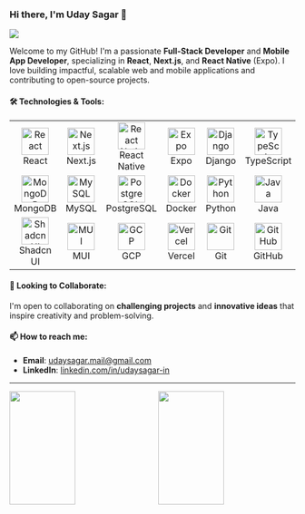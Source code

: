 ### Hi there, I'm Uday Sagar 👋

[![](https://visitcount.itsvg.in/api?id=udaysagar&label=Profile%20Views&color=0&icon=8&pretty=false)](https://github.com/UdaySagar-Git/)

Welcome to my GitHub! I'm a passionate **Full-Stack Developer** and **Mobile App Developer**, specializing in **React**, **Next.js**, and **React Native** (Expo). I love building impactful, scalable web and mobile applications and contributing to open-source projects.
#### 🛠 Technologies & Tools:

<table style="width: 100%; border-collapse: collapse;">
  <tr>
    <td align="center" width="100">
      <img src="https://skillicons.dev/icons?i=react" alt="React" width="48" height="48" />
      <br>React
    </td>
    <td align="center" width="100">
      <img src="https://skillicons.dev/icons?i=nextjs" alt="Next.js" width="48" height="48" />
      <br>Next.js
    </td>
    <td align="center" width="100">
      <img src="https://upload.wikimedia.org/wikipedia/commons/a/a7/React-icon.svg" alt="React Native" width="48" height="48" />
      <br>React Native
    </td>
    <td align="center" width="100">
      <img src="https://cdn.worldvectorlogo.com/logos/expo-go-app.svg" alt="Expo" width="48" height="48" />
      <br>Expo
    </td>
    <td align="center" width="100">
      <img src="https://skillicons.dev/icons?i=django" alt="Django" width="48" height="48" />
      <br>Django
    </td>
    <td align="center" width="100">
      <img src="https://skillicons.dev/icons?i=typescript" alt="TypeScript" width="48" height="48" />
      <br>TypeScript
    </td>
    <td align="center" width="100">
      <img src="https://skillicons.dev/icons?i=javascript" alt="JavaScript" width="48" height="48" />
      <br>JavaScript
    </td>
    <td align="center" width="100">
      <img src="https://tanstack.com/_build/assets/logo-color-600w-Bx4vtR8J.png" alt="React Query" width="48" height="48" />
      <br>Tanstack Query
    </td>
  </tr>
  <tr>
    <td align="center" width="100">
      <img src="https://skillicons.dev/icons?i=mongodb" alt="MongoDB" width="48" height="48" />
      <br>MongoDB
    </td>
    <td align="center" width="100">
      <img src="https://skillicons.dev/icons?i=mysql" alt="MySQL" width="48" height="48" />
      <br>MySQL
    </td>
    <td align="center" width="100">
      <img src="https://skillicons.dev/icons?i=postgresql" alt="PostgreSQL" width="48" height="48" />
      <br>PostgreSQL
    </td>
    <td align="center" width="100">
      <img src="https://skillicons.dev/icons?i=docker" alt="Docker" width="48" height="48" />
      <br>Docker
    </td>
    <td align="center" width="100">
      <img src="https://skillicons.dev/icons?i=python" alt="Python" width="48" height="48" />
      <br>Python
    </td>
    <td align="center" width="100">
      <img src="https://skillicons.dev/icons?i=java" alt="Java" width="48" height="48" />
      <br>Java
    </td>
    <td align="center" width="100">
      <img src="https://skillicons.dev/icons?i=cpp" alt="C++" width="48" height="48" />
      <br>C++
    </td>
    <td align="center" width="100">
      <img src="https://user-images.githubusercontent.com/958486/218346783-72be5ae3-b953-4dd7-b239-788a882fdad6.svg" alt="Zustand" width="48" height="48" />
      <br>Zustand
    </td>
  </tr>
  <tr>
      <td align="center" width="100">
      <img src="https://ui.shadcn.com/apple-touch-icon.png" alt="Shadcn UI" width="48" height="48" />
      <br>Shadcn UI
    </td>
    <td align="center" width="100">
      <img src="https://skillicons.dev/icons?i=mui" alt="MUI" width="48" height="48" />
      <br>MUI
    </td>
    <td align="center" width="100">
      <img src="https://skillicons.dev/icons?i=gcp" alt="GCP" width="48" height="48" />
      <br>GCP
    </td>
    <td align="center" width="100">
      <img src="https://skillicons.dev/icons?i=vercel" alt="Vercel" width="48" height="48" />
      <br>Vercel
    </td>
    <td align="center" width="100">
      <img src="https://skillicons.dev/icons?i=git" alt="Git" width="48" height="48" />
      <br>Git
    </td>
    <td align="center" width="100">
      <img src="https://skillicons.dev/icons?i=github" alt="GitHub" width="48" height="48" />
      <br>GitHub
    </td>
    <td align="center" width="100">
      <img src="https://skillicons.dev/icons?i=postman" alt="Postman" width="48" height="48" />
      <br>Postman
    </td>
    <td align="center" width="100">
      <img src="https://skillicons.dev/icons?i=aws" alt="AWS" width="48" height="48" />
      <br>AWS
    </td>
  </tr>
</table>


#### 👯 Looking to Collaborate:
I'm open to collaborating on **challenging projects** and **innovative ideas** that inspire creativity and problem-solving.


#### 📫 How to reach me:
- **Email**: [udaysagar.mail@gmail.com](mailto:udaysagar.mail@gmail.com)
- **LinkedIn**: [linkedin.com/in/udaysagar-in](https://www.linkedin.com/in/udaysagar-in)

---


<div style="display: flex; justify-content: space-between;">
  <img src="https://github-readme-stats.vercel.app/api?username=udaysagar-git&theme=radical&show_icons=true&hide_border=false&count_private=true" style="width: 48%; height: 200px; object-fit: cover;"/>
  <img src="https://github-readme-streak-stats.herokuapp.com/?user=udaysagar-git&theme=radical&hide_border=false" style="width: 48%; height: 200px; object-fit: cover;"/>
</div>

